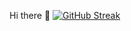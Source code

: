 Hi there 👋
[![GitHub Streak](http://github-readme-streak-stats.herokuapp.com?user=it-AhmedTaha&date_format=M%20j%5B%2C%20Y%5D)](https://git.io/streak-stats)
